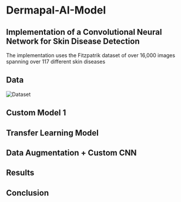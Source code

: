 # Dermapal-AI-Model

## Implementation of a Convolutional Neural Network for Skin Disease Detection

The implementation uses the Fitzpatrik dataset of over 16,000 images spanning over 117 different skin diseases

## Data
![Dataset]('data.png')
## Custom Model 1


## Transfer Learning Model

## Data Augmentation + Custom CNN

## Results

## Conclusion